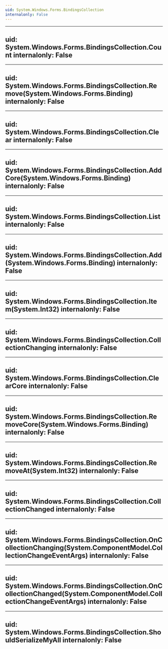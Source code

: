 ```yaml
---
uid: System.Windows.Forms.BindingsCollection
internalonly: False
---
```


---
uid: System.Windows.Forms.BindingsCollection.Count
internalonly: False
---

---
uid: System.Windows.Forms.BindingsCollection.Remove(System.Windows.Forms.Binding)
internalonly: False
---

---
uid: System.Windows.Forms.BindingsCollection.Clear
internalonly: False
---

---
uid: System.Windows.Forms.BindingsCollection.AddCore(System.Windows.Forms.Binding)
internalonly: False
---

---
uid: System.Windows.Forms.BindingsCollection.List
internalonly: False
---

---
uid: System.Windows.Forms.BindingsCollection.Add(System.Windows.Forms.Binding)
internalonly: False
---

---
uid: System.Windows.Forms.BindingsCollection.Item(System.Int32)
internalonly: False
---

---
uid: System.Windows.Forms.BindingsCollection.CollectionChanging
internalonly: False
---

---
uid: System.Windows.Forms.BindingsCollection.ClearCore
internalonly: False
---

---
uid: System.Windows.Forms.BindingsCollection.RemoveCore(System.Windows.Forms.Binding)
internalonly: False
---

---
uid: System.Windows.Forms.BindingsCollection.RemoveAt(System.Int32)
internalonly: False
---

---
uid: System.Windows.Forms.BindingsCollection.CollectionChanged
internalonly: False
---

---
uid: System.Windows.Forms.BindingsCollection.OnCollectionChanging(System.ComponentModel.CollectionChangeEventArgs)
internalonly: False
---

---
uid: System.Windows.Forms.BindingsCollection.OnCollectionChanged(System.ComponentModel.CollectionChangeEventArgs)
internalonly: False
---

---
uid: System.Windows.Forms.BindingsCollection.ShouldSerializeMyAll
internalonly: False
---
